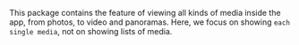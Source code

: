 This package contains the feature of viewing all kinds of media inside the app, from photos, to
video and panoramas. Here, we focus on showing `each single media`, not on showing lists of media.